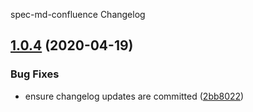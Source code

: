 spec-md-confluence Changelog

## [1.0.4](https://github.com/michaelmccord/spec-md-confluence/compare/v1.0.3...v1.0.4) (2020-04-19)


### Bug Fixes

* ensure changelog updates are committed ([2bb8022](https://github.com/michaelmccord/spec-md-confluence/commit/2bb80220a277603204c1a2348be2f5a056630e48))
